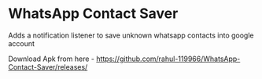 # WhatsApp Contact Saver


Adds a notification listener to save unknown whatsapp contacts into google account

Download Apk from here -
https://github.com/rahul-119966/WhatsApp-Contact-Saver/releases/

